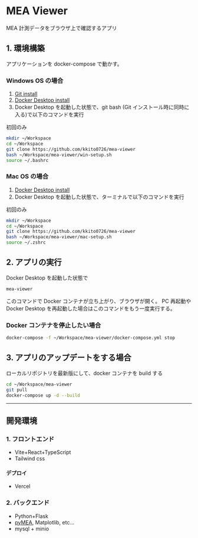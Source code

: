 # MEA Viewer

MEA 計測データをブラウザ上で確認するアプリ

## 1. 環境構築

アプリケーションを docker-compose で動かす。

### Windows OS の場合

1. [Git install](https://qiita.com/T-H9703EnAc/items/4fbe6593d42f9a844b1c)
2. [Docker Desktop install](https://docs.docker.com/get-docker/)
3. Docker Desktop を起動した状態で、git bash (Git インストール時に同時に入る)で以下のコマンドを実行

初回のみ

```bash
mkdir ~/Workspace
cd ~/Workspace
git clone https://github.com/kkito0726/mea-viewer
bash ~/Workspace/mea-viewer/win-setup.sh
source ~/.bashrc
```

### Mac OS の場合

1. [Docker Desktop install](https://docs.docker.com/get-docker/)
2. Docker Desktop を起動した状態で、ターミナルで以下のコマンドを実行

初回のみ

```bash
mkdir ~/Workspace
cd ~/Workspace
git clone https://github.com/kkito0726/mea-viewer
bash ~/Workspace/mea-viewer/mac-setup.sh
source ~/.zshrc
```

## 2. アプリの実行

Docker Desktop を起動した状態で

```bash
mea-viewer
```

このコマンドで Docker コンテナが立ち上がり、ブラウザが開く。
PC 再起動や Docker Desktop を再起動した場合はこのコマンドをもう一度実行する。

### Docker コンテナを停止したい場合

```bash
docker-compose -f ~/Workspace/mea-viewer/docker-compose.yml stop
```

## 3. アプリのアップデートをする場合

ローカルリポジトリを最新版にして、docker コンテナを build する

```bash
cd ~/Workspace/mea-viewer
git pull
docker-compose up -d --build
```

---

## 開発環境

### 1. フロントエンド

- Vite+React+TypeScript
- Tailwind css

#### デプロイ

- Vercel

### 2. バックエンド

- Python+Flask
- [pyMEA](https://github.com/kkito0726/MEA_modules), Matplotlib, etc...
- mysql + minio
